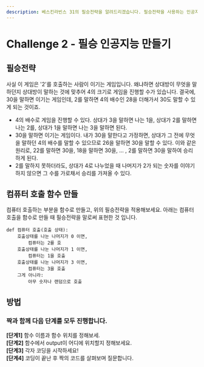 ```yaml
---
description: 베스킨라빈스 31의 필승전략을 알려드리겠습니다. 필승전략을 사용하는 인공지능 컴퓨터를 만들어보세요.
---
```


# Challenge 2 - 필승 인공지능 만들기

## 필승전략

사실 이 게임은 '2'를 호출하는 사람이 이기는 게임입니다. 왜냐하면 상대방이 무엇을 말하던지 상대방이 말하는 것에 맞추어 4의 크기로 게임을 진행할 수가 있습니다. 결국에, 30을 말하면 이기는 게임인데, 2를 말하면 4의 배수인 28을 더해가서 30도 말할 수 있게 되는 것이죠.

* 4의 배수로 게임을 진행할 수 있다. 상대가 3을 말하면 나는 1을, 상대가 2를 말하면 나는 2를, 상대가 1을 말하면 나는 3을 말하면 된다.
* 30을 말하면 이기는 게임이다. 내가 30을 말한다고 가정하면, 상대가 그 전에 무엇을 말하던 4의 배수를 말할 수 있으므로 26을 말하면 30을 말할 수 있다. 이와 같은 원리로, 22를 말하면 30을, 18을 말하면 30을, ... , 2를 말하면 30을 말하여 승리하게 된다.
* 2를 말하지 못하더라도, 상대가 4로 나누었을 때 나머지가 2가 되는 숫자를 이야기하지 않으면 그 수를 가로채서 승리를 가져올 수 있다.

## 컴퓨터 호출 함수 만들

컴퓨터 호출하는 부분을 함수로 만들고, 위의 필승전략을 적용해보세요. 아래는 컴퓨터 호출을 함수로 만들 때 필승전략을 말로써 표현한 것 입니다.

```text
def 컴퓨터 호출(호출 상태):
    호출상태를 나눈 나머지가 0 이면,
        컴퓨터는 2를 호
    호출상태를 나눈 나머지가 1 이면,
        컴퓨터는 1을 호출 
    호출상태를 나눈 나머지가 3 이면,
        컴퓨터는 3을 호출 
    그게 아니라:
        아무 숫자나 랜덤으로 호출 
```

## 방법 <a id="undefined-1"></a>

### **짝과 함께 다음 단계를 모두 진행합니다.** <a id="undefined-3"></a>

**\[단계1\]** 함수 이름과 함수 위치를 정해보세.  
**\[단계2\]** 함수에서  output이  어디에  위치할지 정해보세요.  
**\[단계3\]** 각자 코딩을 시작하세요!  
**\[단계4\]** 코딩이 끝난 후 짝의 코드를 살펴보며 질문합니다.

